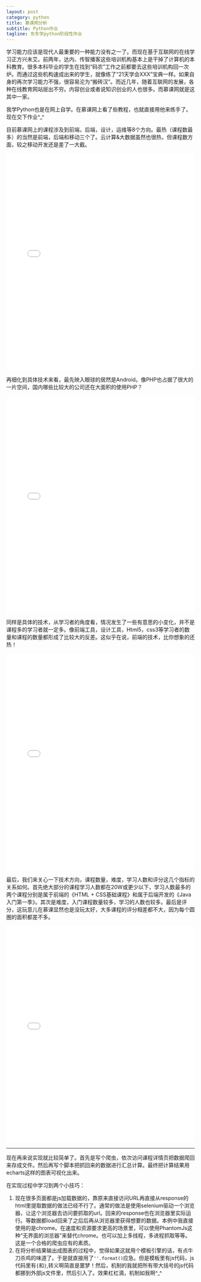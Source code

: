 ```yaml
---
layout: post
category: python
title: 慕课网分析
subtitle: Python作业
tagline: 东东学python阶段性作业
---
```


学习能力应该是现代人最重要的一种能力没有之一了。而现在基于互联网的在线学习正方兴未艾。前两年，达内、传智播客这些培训机构基本上是干掉了计算机的本科教育。很多本科毕业的学生在找到“码农”工作之前都要去这些培训机构回一次炉。而通过这些机构速成出来的学生，就像练了“21天学会XXX”宝典一样。如果自身的再次学习能力不强，很容易沦为“搬砖汉”。而近几年，随着互联网的发展，各种在线教育网站层出不穷。内容创业或者说知识创业的人也很多。而慕课网就是这其中一家。

我学Python也是在网上自学。在慕课网上看了些教程，也就直接用他来练手了。现在交下作业^_^

目前慕课网上的课程涉及到前端，后端，设计，运维等8个方向。最热（课程数最多）的当然是前端，后端和移动三个了。云计算&大数据虽然也很热，但课程数方面，较之移动开发还是差了一大截。

<iframe width="100%" height="580" src="//jsfiddle.net/laichendong/24qLm0sw/13/embedded/result/" frameborder="0"></iframe>

再细化到具体技术来看，最先映入眼球的居然是Android。像PHP也占据了很大的一片空间，国内哪些比较大的公司还在大面积的使用PHP？

<iframe width="100%" height="580" src="//jsfiddle.net/laichendong/sc6cbgbn/embedded/result/" allowfullscreen="allowfullscreen" frameborder="0"></iframe>

同样是具体的技术，从学习者的角度看，情况发生了一些有意思的小变化，并不是课程多的学习者就一定多。像前端工具，设计工具，Html5，css3等学习者的数量和课程的数量都形成了比较大的反差。这似乎在说，前端的技术，比你想象的还热！

<iframe width="100%" height="580" src="//jsfiddle.net/laichendong/qLwhprqj/embedded/result/" allowfullscreen="allowfullscreen" frameborder="0"></iframe>

最后，我们来关心一下技术方向，课程数量，难度，学习人数和评分这几个指标的关系如何。首先绝大部分的课程学习人数都在20W或更少以下，学习人数最多的两个课程分别是属于前端的《HTML + CSS基础课程》和属于后端开发的《Java入门第一季》。其次是难度，入门课程数量较多，学习的人数也较多。最后是评分，这玩意儿在慕课显然也是没玩太好，大多课程的评分相差都不大，因为每个圆圈的面积都差不多。

<iframe width="100%" height="580" src="//jsfiddle.net/laichendong/gvaLa6o3/embedded/result/" allowfullscreen="allowfullscreen" frameborder="0"></iframe>

---

现在再来说实现就比较简单了。首先是写个爬虫，依次访问课程详情页把数据爬回来存成文件。然后再写个脚本把抓回来的数据进行汇总计算。最终把计算结果用echarts这样的图表可视化出来。

在实现过程中学习到两个小技巧：

1. 现在很多页面都是js加载数据的，靠原来直接访问URL再直接从response的html里提取数据的做法已经不行了。通常的做法是使用selenium驱动一个浏览器，让这个浏览器去访问要抓取的url。回来的response也在浏览器里实际运行。等数据都load回来了之后后再从浏览器里获得想要的数据。本例中我直接使用的是chrome。在速度和资源要求更高的场景里，可以使用PhantomJs这种“无界面的浏览器”来替代chrome。也可以加上多线程，多进程抓取等等。这是一个合格的爬虫应有的素质。
2. 在将分析结果输出成图表的过程中，觉得如果这就用个模板引擎的话，有点牛刀杀鸡的味道了。于是就直接用了`''.format()`应急。但是模板里有js代码，js代码里有`{`和`}`,转义啊简直是噩梦！然后，机制的我就把所有带大括号的js代码都挪到外部js文件里，然后引入了。效果杠杠滴，机制如我啊^_^  